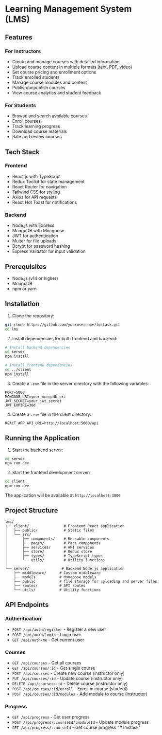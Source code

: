 # Learning Management System (LMS)

## Features

### For Instructors
- Create and manage courses with detailed information
- Upload course content in multiple formats (text, PDF, video)
- Set course pricing and enrollment options
- Track enrolled students
- Manage course modules and content
- Publish/unpublish courses
- View course analytics and student feedback

### For Students
- Browse and search available courses
- Enroll  courses 
- Track learning progress
- Download course materials
- Rate and review courses

## Tech Stack

### Frontend
- React.js with TypeScript
- Redux Toolkit for state management
- React Router for navigation
- Tailwind CSS for styling
- Axios for API requests
- React Hot Toast for notifications

### Backend
- Node.js with Express
- MongoDB with Mongoose
- JWT for authentication
- Multer for file uploads
- Bcrypt for password hashing
- Express Validator for input validation

## Prerequisites

- Node.js (v14 or higher)
- MongoDB
- npm or yarn

## Installation

1. Clone the repository:
```bash
git clone https://github.com/yourusername/lmstask.git
cd lms
```

2. Install dependencies for both frontend and backend:
```bash
# Install backend dependencies
cd server
npm install

# Install frontend dependencies
cd ../client
npm install
```

3. Create a `.env` file in the server directory with the following variables:
```env
PORT=5000
MONGODB_URI=your_mongodb_uri
JWT_SECRET=your_jwt_secret
JWT_EXPIRE=30d
```

4. Create a `.env` file in the client directory:
```env
REACT_APP_API_URL=http://localhost:5000/api
```

## Running the Application

1. Start the backend server:
```bash
cd server
npm run dev
```

2. Start the frontend development server:
```bash
cd client
npm run dev
```

The application will be available at `http://localhost:3000`

## Project Structure

```
lms/
├── client/                # Frontend React application
│   ├── public/            # Static files
│   └── src/
│       ├── components/    # Reusable components
│       ├── pages/         # Page components
│       ├── services/      # API services
│       ├── store/         # Redux store
│       ├── types/         # TypeScript types
│       └── utils/         # Utility functions
│
└── server/               # Backend Node.js application
    ├── middleware/      # Custom middleware
    ├── models           # Mongoose models
    ├── public           # file storage for uploading and server files 
    ├── routes/          # API routes
    └── utils/           # Utility functions
```

## API Endpoints

### Authentication
- `POST /api/auth/register` - Register a new user
- `POST /api/auth/login` - Login user
- `GET /api/auth/me` - Get current user

### Courses
- `GET /api/courses` - Get all courses
- `GET /api/courses/:id` - Get single course
- `POST /api/courses` - Create new course (instructor only)
- `PUT /api/courses/:id` - Update course (instructor only)
- `DELETE /api/courses/:id` - Delete course (instructor only)
- `POST /api/courses/:id/enroll` - Enroll in course (student)
- `POST /api/courses/:id/modules` - Add module to course (instructor)

### Progress
- `GET /api/progress` - Get user progress
- `POST /api/progress/:courseId/:moduleId` - Update module progress
- `GET /api/progress/:courseId` - Get course progress
"# lmstask" 
